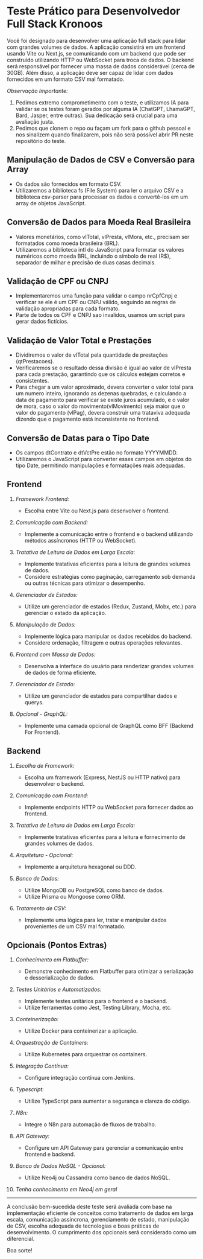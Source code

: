 # Teste Prático para Desenvolvedor Full Stack Kronoos

Você foi designado para desenvolver uma aplicação full stack para lidar com grandes volumes de dados. A aplicação consistirá em um frontend usando Vite ou Next.js, se comunicando com um backend que pode ser construído utilizando HTTP ou WebSocket para troca de dados. O backend será responsável por fornecer uma massa de dados considerável (cerca de 30GB). Além disso, a aplicação deve ser capaz de lidar com dados fornecidos em um formato CSV mal formatado.

*Observação Importante:*
1. Pedimos extremo comprometimento com o teste, e utilizamos IA para validar se os testes foram gerados por alguma IA (ChatGPT, LhamaGPT, Bard, Jasper, entre outras). Sua dedicação será crucial para uma avaliação justa.
2. Pedimos que clonem o repo ou façam um fork para o github pessoal e nos sinalizem quando finalizarem, pois não será possível abrir PR neste repositório do teste.

## Manipulação de Dados de CSV e Conversão para Array

- Os dados são fornecidos em formato CSV.
- Utilizaremos a biblioteca fs (File System) para ler o arquivo CSV e a biblioteca csv-parser para processar os dados e convertê-los em um array de objetos JavaScript.

## Conversão de Dados para Moeda Real Brasileira

- Valores monetários, como vlTotal, vlPresta, vlMora, etc., precisam ser formatados como moeda brasileira (BRL).
- Utilizaremos a biblioteca intl do JavaScript para formatar os valores numéricos como moeda BRL, incluindo o símbolo de real (R$), separador de milhar e precisão de duas casas decimais.

## Validação de CPF ou CNPJ

- Implementaremos uma função para validar o campo nrCpfCnpj e verificar se ele é um CPF ou CNPJ válido, seguindo as regras de validação apropriadas para cada formato.
- Parte de todos os CPF e CNPJ sao invalidos, usamos um script para gerar dados fictícios. 

## Validação de Valor Total e Prestações

- Dividiremos o valor de vlTotal pela quantidade de prestações (qtPrestacoes).
- Verificaremos se o resultado dessa divisão é igual ao valor de vlPresta para cada prestação, garantindo que os cálculos estejam corretos e consistentes.
- Para chegar a um valor aproximado, devera converter o valor total para um numero inteiro, ignorando as dezenas quebradas, e calculando a data de pagamento para verificar se existe juros acumulado, e o valor de mora, caso o valor do movimento(vlMovimento) seja maior que o valor do pagamento (vlPag), devera construir uma trataviva adequada dizendo que o pagamento está inconsistente no frontend.

## Conversão de Datas para o Tipo Date

- Os campos dtContrato e dtVctPre estão no formato YYYYMMDD.
- Utilizaremos o JavaScript para converter esses campos em objetos do tipo Date, permitindo manipulações e formatações mais adequadas.

## Frontend

1. *Framework Frontend:*
   - Escolha entre Vite ou Next.js para desenvolver o frontend.

2. *Comunicação com Backend:*
   - Implemente a comunicação entre o frontend e o backend utilizando métodos assíncronos (HTTP ou WebSocket).

3. *Tratativa de Leitura de Dados em Larga Escala:*
   - Implemente tratativas eficientes para a leitura de grandes volumes de dados.
   - Considere estratégias como paginação, carregamento sob demanda ou outras técnicas para otimizar o desempenho.

4. *Gerenciador de Estados:*
   - Utilize um gerenciador de estados (Redux, Zustand, Mobx, etc.) para gerenciar o estado da aplicação.

5. *Manipulação de Dados:*
   - Implemente lógica para manipular os dados recebidos do backend.
   - Considere ordenação, filtragem e outras operações relevantes.

6. *Frontend com Massa de Dados:*
   - Desenvolva a interface do usuário para renderizar grandes volumes de dados de forma eficiente.

7. *Gerenciador de Estado:*
   - Utilize um gerenciador de estados para compartilhar dados e querys.

8. *Opcional - GraphQL:*
   - Implemente uma camada opcional de GraphQL como BFF (Backend For Frontend).

## Backend

1. *Escolha de Framework:*
   - Escolha um framework (Express, NestJS ou HTTP nativo) para desenvolver o backend.

2. *Comunicação com Frontend:*
   - Implemente endpoints HTTP ou WebSocket para fornecer dados ao frontend.

3. *Tratativa de Leitura de Dados em Larga Escala:*
   - Implemente tratativas eficientes para a leitura e fornecimento de grandes volumes de dados.

4. *Arquitetura - Opcional:*
   - Implemente a arquitetura hexagonal ou DDD.

5. *Banco de Dados:*
   - Utilize MongoDB ou PostgreSQL como banco de dados.
   - Utilize Prisma ou Mongoose como ORM.

6. *Tratamento de CSV:*
   - Implemente uma lógica para ler, tratar e manipular dados provenientes de um CSV mal formatado.

## Opcionais (Pontos Extras)

1. *Conhecimento em Flatbuffer:*
   - Demonstre conhecimento em Flatbuffer para otimizar a serialização e desserialização de dados.

2. *Testes Unitários e Automatizados:*
   - Implemente testes unitários para o frontend e o backend.
   - Utilize ferramentas como Jest, Testing Library, Mocha, etc.

3. *Conteinerização:*
   - Utilize Docker para conteinerizar a aplicação.

4. *Orquestração de Containers:*
   - Utilize Kubernetes para orquestrar os containers.

5. *Integração Contínua:*
   - Configure integração contínua com Jenkins.

6. *Typescript:*
   - Utilize TypeScript para aumentar a segurança e clareza do código.

7. *N8n:*
   - Integre o N8n para automação de fluxos de trabalho.

8. *API Gateway:*
   - Configure um API Gateway para gerenciar a comunicação entre frontend e backend.

9. *Banco de Dados NoSQL - Opcional:*
   - Utilize Neo4j ou Cassandra como banco de dados NoSQL.

10. *Tenha conhecimento em Neo4j em geral*

---

A conclusão bem-sucedida deste teste será avaliada com base na implementação eficiente de conceitos como tratamento de dados em larga escala, comunicação assíncrona, gerenciamento de estado, manipulação de CSV, escolha adequada de tecnologias e boas práticas de desenvolvimento. O cumprimento dos opcionais será considerado como um diferencial.

Boa sorte!